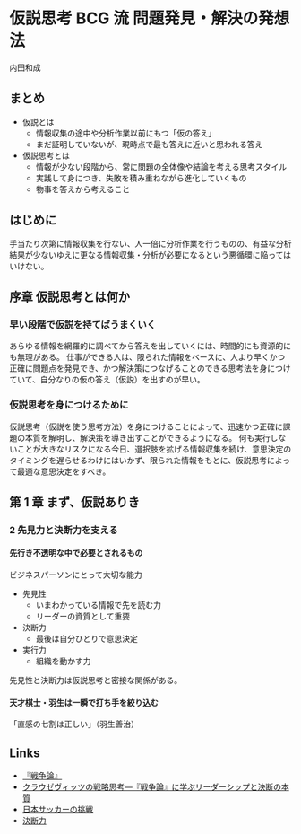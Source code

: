 # 仮説思考 BCG 流 問題発見・解決の発想法
内田和成

## まとめ
- 仮説とは
    - 情報収集の途中や分析作業以前にもつ「仮の答え」
    - まだ証明していないが、現時点で最も答えに近いと思われる答え
- 仮説思考とは
    - 情報が少ない段階から、常に問題の全体像や結論を考える思考スタイル
    - 実践して身につき、失敗を積み重ねながら進化していくもの
    - 物事を答えから考えること

## はじめに
手当たり次第に情報収集を行ない、人一倍に分析作業を行うものの、有益な分析結果が少ないゆえに更なる情報収集・分析が必要になるという悪循環に陥ってはいけない。

## 序章 仮説思考とは何か
### 早い段階で仮説を持てばうまくいく
あらゆる情報を網羅的に調べてから答えを出していくには、時間的にも資源的にも無理がある。
仕事ができる人は、限られた情報をベースに、人より早くかつ正確に問題点を発見でき、かつ解決策につなげることのできる思考法を身につけていて、自分なりの仮の答え（仮説）を出すのが早い。

### 仮説思考を身につけるために
仮説思考（仮説を使う思考方法）を身につけることによって、迅速かつ正確に課題の本質を解明し、解決策を導き出すことができるようになる。
何も実行しないことが大きなリスクになる今日、選択肢を拡げる情報収集を続け、意思決定のタイミングを遅らせるわけにはいかず、限られた情報をもとに、仮説思考によって最適な意思決定をすべき。

## 第 1 章 まず、仮説ありき
### 2 先見力と決断力を支える
#### 先行き不透明な中で必要とされるもの
ビジネスパーソンにとって大切な能力
- 先見性
    - いまわかっている情報で先を読む力
    - リーダーの資質として重要
- 決断力
    - 最後は自分ひとりで意思決定
- 実行力
    - 組織を動かす力

先見性と決断力は仮説思考と密接な関係がある。

#### 天才棋士・羽生は一瞬で打ち手を絞り込む
「直感の七割は正しい」（羽生善治）

## Links
- [『戦争論』](https://www.amazon.co.jp/%E6%88%A6%E4%BA%89%E8%AB%96%E3%80%88%E4%B8%8A%E3%80%89-%E4%B8%AD%E5%85%AC%E6%96%87%E5%BA%AB-%E3%82%AB%E3%83%BC%E3%83%AB%E3%83%BB%E3%83%95%E3%82%A9%E3%83%B3-%E3%82%AF%E3%83%A9%E3%82%A6%E3%82%BC%E3%83%B4%E3%82%A3%E3%83%83%E3%83%84/dp/4122039398)
- [クラウゼヴィッツの戦略思考―『戦争論』に学ぶリーダーシップと決断の本質](https://www.amazon.co.jp/%E3%82%AF%E3%83%A9%E3%82%A6%E3%82%BC%E3%83%B4%E3%82%A3%E3%83%83%E3%83%84%E3%81%AE%E6%88%A6%E7%95%A5%E6%80%9D%E8%80%83%E2%80%95%E3%80%8E%E6%88%A6%E4%BA%89%E8%AB%96%E3%80%8F%E3%81%AB%E5%AD%A6%E3%81%B6%E3%83%AA%E3%83%BC%E3%83%80%E3%83%BC%E3%82%B7%E3%83%83%E3%83%97%E3%81%A8%E6%B1%BA%E6%96%AD%E3%81%AE%E6%9C%AC%E8%B3%AA-%E3%83%86%E3%82%A3%E3%83%BC%E3%83%8F%E3%83%BB%E3%83%95%E3%82%A9%E3%83%B3-%E3%82%AE%E3%83%BC%E3%83%84%E3%82%A3%E3%83%BC/dp/4478374023)
- [日本サッカーの挑戦](https://www.amazon.co.jp/%E6%97%A5%E6%9C%AC%E3%82%B5%E3%83%83%E3%82%AB%E3%83%BC%E3%81%AE%E6%8C%91%E6%88%A6-%E3%83%8F%E3%83%B3%E3%82%B9-%E3%82%AA%E3%83%95%E3%83%88/dp/4062063638)
- [決断力](https://www.amazon.co.jp/%E6%B1%BA%E6%96%AD%E5%8A%9B-%E8%A7%92%E5%B7%9Done%E3%83%86%E3%83%BC%E3%83%9E21-%E7%BE%BD%E7%94%9F-%E5%96%84%E6%B2%BB/dp/4047100080)
